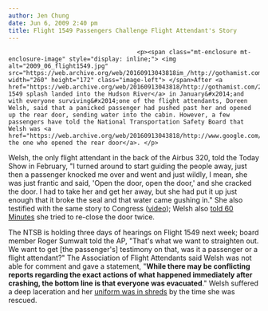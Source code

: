 ```yaml
---
author: Jen Chung
date: Jun 6, 2009 2:40 pm
title: Flight 1549 Passengers Challenge Flight Attendant's Story
---
```


	
										<p><span class="mt-enclosure mt-enclosure-image" style="display: inline;"> <img alt="2009_06_flight1549.jpg" src="https://web.archive.org/web/20160913043818im_/http://gothamist.com/attachments/jen/2009_06_flight1549.jpg" width="260" height="172" class="image-left"> </span>After <a href="https://web.archive.org/web/20160913043818/http://gothamist.com/2009/01/15/plane_crash_in_hudson.php">Flight 1549 splash landed into the Hudson River</a> in January&#x2014;and with everyone surviving&#x2014;one of the flight attendants, Doreen Welsh, said that a panicked passenger had pushed past her and opened up the rear door, sending water into the cabin. However, a few passengers have told the National Transportation Safety Board that Welsh was <a href="https://web.archive.org/web/20160913043818/http://www.google.com/hostednews/ap/article/ALeqM5jCgE8KpmtvmBh1TqBLy963SaumpwD98KS3H00">actually the one who opened the rear door</a>. </p>

<p>Welsh, the only flight attendant in the back of the Airbus 320, told the Today Show in February,  &quot;I turned around to start guiding the people away, just then a passenger knocked me over and went and just wildly, I mean, she was just frantic and said, &apos;Open the door, open the door,&apos; and she cracked the door. I had to take her and get her away, but she had put it up just enough that it broke the seal and that water came gushing in.&quot; She also testified with the same story to Congress (<a href="https://web.archive.org/web/20160913043818/http://www.youtube.com/watch?v=C6t9d-baez8">video</a>); Welsh also <a href="https://web.archive.org/web/20160913043818/http://www.cbsnews.com/stories/2009/02/08/60minutes/main4783586_page3.shtml">told 60 Minutes</a> she tried to re-close the door twice.</p>

<p>The NTSB is holding three days of hearings on Flight 1549 next week; board member Roger Sumwalt told the AP, &quot;That&apos;s what we want to straighten out. We want to get [the passenger&apos;s] testimony on that, was it a passenger or a flight attendant?&quot;  The Association of Flight Attendants said Welsh was not able for comment and gave a statement, &quot;<strong>While there may be conflicting reports regarding the exact actions of what happened immediately after crashing, the bottom line is that everyone was evacuated</strong>.&quot; Welsh suffered a deep laceration and her <a href="https://web.archive.org/web/20160913043818/http://gothamist.com/2009/02/09/amazing_sullenberger_flight_1549_cr.php">uniform was in shreds</a> by the time she was rescued.</p>					
										
									
				
